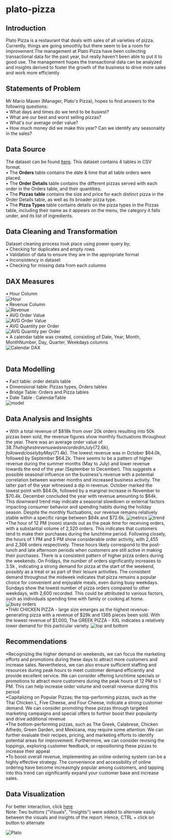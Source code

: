 # plato-pizza
## Introduction
Plato Pizza is a restaurant that deals with sales of all varieties of pizza. Currently, things are going smoothly but there seem to be a room for improvement.The management at Plato Pizza have been collecting transactional data for the past year, but really haven't been able to put it to good use. The management hopes the  transactional data can be analyzed and insights derived to foster the growth of the business to drive more sales and work more efficiently

## Statements of Problem
Mr Mario Maven (Manager, Plato's Pizza), hopes to find answers to the following questions:<br> 
• What days and times do we tend to be busiest? <br> 
• What are our best and worst selling pizzas? <br> 
• What's our average order value? <br> 
• How much money did we make this year? Can we identify any seasonality in the sales?<br> 

## Data Source
The dataset can be found [here](https://drive.google.com/drive/folders/1sT5AReif21UXjW1kICtZPrBb8yshNSOs). This dataset contains 4 tables in CSV format.<br> 
• The **Orders** table contains the date & time that all table orders were placed.<br> 
• The **Order Details** table contains the different pizzas served with each order in the Orders table, and their quantities.<br> 
• The **Pizzas table** contains the size and price for each distinct pizza in the Order Details table, as well as its broader pizza type.<br> 
• The **Pizza Types** table contains details on the pizza types in the Pizzas table, including their name as it appears on the menu, the category it falls under, and its list of ingredients.<br> 

## Data Cleaning and Transformation
Dataset cleaning process took place using power query by;<br> 
• Checking for duplicates and empty rows<br>
• Validation of data to ensure they are in the appropriate format<br>
• Inconsistency in dataset<br>
• Checking for missing data from each columns<br>

## DAX Measures 
• Hour Column <br>
![Hour](https://github.com/anibihakeem/plato-pizza/assets/105971924/2d7b6755-1591-4fef-bc82-bd06bb112a4f) <br>
• Revenue Column <br>
![Revenue](https://github.com/anibihakeem/plato-pizza/assets/105971924/1385119e-fac5-4494-8d7a-0f12a1b9b11f)<br>
• AVG Order Value <br>
![AVG Order Value](https://github.com/anibihakeem/plato-pizza/assets/105971924/fd6159f4-637c-4b6f-91d0-ffaddfe28c49)<br>
• AVG Quantity per Order <br>
![AVG Quantity per Order](https://github.com/anibihakeem/plato-pizza/assets/105971924/b4e8650a-ca65-47e5-857a-c045b5cc92ac)<br>
• A calendar table was created, consisting of Date, Year, Month, MonthNumber, Day, Quarter, Weekdays columns<br>
![Calendar DAX](https://github.com/anibihakeem/plato-pizza/assets/105971924/226b636a-40a9-402a-8f11-e608fd28c345)<br>
<br>

## Data Modelling
• Fact table: order details table <br> 
• Dimensional table: Pizzas types, Orders tables<br> 
• Bridge Table: Orders and Pizza tables<br> 
• Date Table : CalendarTable<br> 
![model](https://github.com/anibihakeem/plato-pizza/assets/105971924/25fd3ae5-2591-4046-91f2-01f2d691fe28)

## Data Analysis and Insights
• With a total revenue of $818k from over 20k orders resulting into 50k pizzas been sold, the revenue figures show monthly fluctuations throughout the year. There was an average order value of $38.  The highest revenue was recorded in July (72.6k), followed closely by May ($71.4k). The lowest revenue was in October $64.0k, followed by September $64.2k. There seems to be a pattern of higher revenue during the summer months (May to July) and lower revenue towards the end of the year (September to December). This suggests a possible seasonal influence on the business's revenue with a potential correlation between warmer months and increased business activity. The latter part of the year witnessed a dip in revenue. October marked the lowest point with $64.0k, followed by a marginal increase in November to $70.4k. December concluded the year with revenue amounting to $64k. This downward trend may indicate a seasonal slowdown or external factors impacting consumer behavior and spending habits during the holiday season. Despite the monthly fluctuations, our revenue remains relatively stable within a specific range between $64k and $72.6k. 
![metrics](https://github.com/anibihakeem/plato-pizza/assets/105971924/202cc682-1da9-4a92-adef-24e820436a44)
![trend](https://github.com/anibihakeem/plato-pizza/assets/105971924/7a032e73-7f00-44a2-a380-81f9e625de76) <br>
•The hour of 12 PM (noon) stands out as the peak time for receiving orders, with a substantial volume of 2,520 orders. This indicates that customers tend to make their purchases during the lunchtime period. Following closely, the hours of 1 PM and 5 PM show considerable order activity, with 2,455 and 2,366 orders respectively. These hours likely correspond to the post-lunch and late afternoon periods when customers are still active in making their purchases. There is a consistent pattern of higher pizza orders during the weekends. On Fridays, the number of orders significantly increases to 3.5k , indicating a strong demand for pizza at the start of the weekend, possibly as a treat or as part of their leisure activities. The consistent demand throughout the midweek indicates that pizza remains a popular choice for convenient and enjoyable meals, even during busy weekdays. Sundays show the lowest number of pizza orders compared to other weekdays, with 2,600 recorded. This could be attributed to various factors, such as individuals spending time with family or cooking at home.
![busy orders](https://github.com/anibihakeem/plato-pizza/assets/105971924/6d079986-14cb-4a4e-a15d-4fbe9c3fc3da)<br>
•THAI CHICKEN PIZZA - large size emerges as the highest revenue-generating pizza with a revenue of $29k and 1365 pieces been sold. With the lowest revenue of $1,000, The GREEK PIZZA - XXL  indicates a relatively lower demand for this particular variety.
![top and bottom](https://github.com/anibihakeem/plato-pizza/assets/105971924/57a58ca3-c30a-404b-9214-2969caf30100) <br>

## Recommendations
•Recognizing the higher demand on weekends, we can focus the marketing efforts and promotions during these days to attract more customers and increase sales. Nevertheless, we can also ensure sufficient staffing and resources during peak hours to meet customer demand efficiently and provide excellent service. We can consider offering lunchtime specials or promotions to attract more customers during the peak hours of 12 PM to 1 PM. This can help increase order volume and overall revenue during this period
<br>
•Capitalizing on Popular Pizzas; the top-performing pizzas, such as the Thai Chicken L, Five Cheese, and Four Cheese, indicate a strong customer demand. We can consider promoting these pizzas through targeted marketing campaigns and special offers to further boost their popularity and drive additional revenue
<br>
•The bottom-performing pizzas, such as The Greek, Calabrese, Chicken Alfredo, Green Garden, and Mexicana, may require some attention. We can further evaluate their recipes, pricing, and marketing efforts to identify potential areas for improvement. Furthermore, we can consider revising the toppings, exploring customer feedback, or repositioning these pizzas to increase their appeal
<br>
•To boost overall revenue, implementing an online ordering system can be a highly effective strategy. The convenience and accessibility of online ordering have become increasingly popular among customers, and tapping into this trend can significantly expand your customer base and increase sales.

## Data Visualization 
For better interaction, click [here](https://app.powerbi.com/view?r=eyJrIjoiYzM3MWFmN2EtOTM5NC00YjYzLWJhNTItMDFhODU4ZTdmMDNhIiwidCI6ImRmODY3OWNkLWE4MGUtNDVkOC05OWFjLWM4M2VkN2ZmOTVhMCJ9) <br>
Note: Two buttons ("Visuals", "Insights") were added to alternate easily between the visuals and insights of the report. Hence, CTRL + click on button to alternate <br>

![Plato](https://github.com/anibihakeem/plato-pizza/assets/105971924/8adab0f1-a1ec-410f-aae7-c8c7a830c0c8)





